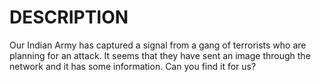 # DESCRIPTION

Our Indian Army has captured a signal from a gang of terrorists who are planning for an attack. It seems that they have sent an image through the network and it has some information. Can you find it for us?